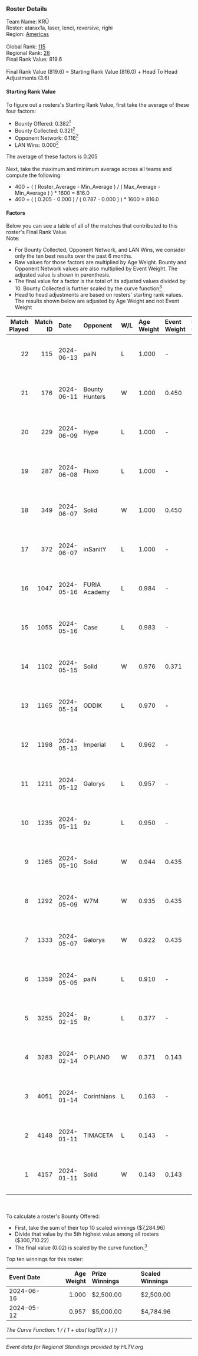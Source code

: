 ### Roster Details<br />
Team Name: KRÜ<br />
Roster: atarax1a, laser, lenci, reversive, righi<br />
Region: [Americas]( ../standings_americas.md)<br />
<br />
Global Rank: [115](../standings_global.md)<br />
Regional Rank: [28]( ../standings_americas.md)<br />
Final Rank Value:  819.6<br />
<br />
Final Rank Value (819.6) = Starting Rank Value (816.0) + Head To Head Adjustments (3.6)<br />

#### Starting Rank Value<br />
To figure out a rosters's Starting Rank Value, first take the average of these four factors:<br />
- Bounty Offered: 0.382[<sup>1</sup>](#table2)
- Bounty Collected: 0.321[<sup>2</sup>](#table1)
- Opponent Network: 0.116[<sup>2</sup>](#table1)
- LAN Wins: 0.000[<sup>2</sup>](#table1)

The average of these factors is 0.205<br />
<br />
Next, take the maximum and minimum average across all teams and compute the following:<br />
- 400 + ( ( Roster_Average - Min_Average ) / ( Max_Average - Min_Average ) ) * 1600 = 816.0
- 400 + ( ( 0.205 - 0.000 ) / ( 0.787 - 0.000 ) ) * 1600 = 816.0


#### Factors<br />
Below you can see a table of all of the matches that contributed to this roster's Final Rank Value.<br />
Note:<br />

- For Bounty Collected, Opponent Network, and LAN Wins, we consider only the ten best results over the past 6 months.
- Raw values for those factors are multiplied by Age Weight. Bounty and Opponent Network values are also multiplied by Event Weight. The adjusted value is shown in parenthesis.
- The final value for a factor is the total of its adjusted values divided by 10. Bounty Collected is further scaled by the curve function[<sup>3</sup>](#curveFunction)
- Head to head adjustments are based on rosters' starting rank values. The results shown below are adjusted by Age Weight and not Event Weight
<span id="table1"></span><br />


| Match Played | Match ID | Date       | Opponent       | W/L | Age Weight | Event Weight | Bounty Collected | Opponent Network | LAN Wins  | H2H Adj. | Roster                                    |
| -: | -: | :- | :- | :- | :- | :- | :- | :- | :- | -: | :- |
|           22 |      115 | 2024-06-13 | paiN           | L   | 1.000      | -            | -                | -                | -         |    -0.75 | atarax1a, laser, lenci, reversive, righi  |
|           21 |      176 | 2024-06-11 | Bounty Hunters | W   | 1.000      | 0.450        | 0.008 (0.004)    | 0.213 (0.096)    | 0 (0.000) |    17.07 | atarax1a, laser, lenci, reversive, righi  |
|           20 |      229 | 2024-06-09 | Hype           | L   | 1.000      | -            | -                | -                | -         |   -13.87 | atarax1a, laser, lenci, reversive, righi  |
|           19 |      287 | 2024-06-08 | Fluxo          | L   | 1.000      | -            | -                | -                | -         |    -4.67 | atarax1a, laser, lenci, reversive, righi  |
|           18 |      349 | 2024-06-07 | Solid          | W   | 1.000      | 0.450        | 0.051 (0.023)    | 0.566 (0.255)    | 0 (0.000) |    19.49 | atarax1a, laser, lenci, reversive, righi  |
|           17 |      372 | 2024-06-07 | inSanitY       | L   | 1.000      | -            | -                | -                | -         |   -10.43 | atarax1a, laser, lenci, reversive, righi  |
|           16 |     1047 | 2024-05-16 | FURIA Academy  | L   | 0.984      | -            | -                | -                | -         |   -25.06 | atarax1a, laser, lenci, reversive, righi  |
|           15 |     1055 | 2024-05-16 | Case           | L   | 0.983      | -            | -                | -                | -         |   -14.29 | Andrew, atarax1a, laser, lenci, reversive |
|           14 |     1102 | 2024-05-15 | Solid          | W   | 0.976      | 0.371        | 0.051 (0.018)    | 0.566 (0.205)    | 0 (0.000) |    17.09 | atarax1a, laser, lenci, reversive, righi  |
|           13 |     1165 | 2024-05-14 | ODDIK          | L   | 0.970      | -            | -                | -                | -         |    -9.99 | atarax1a, laser, lenci, reversive, righi  |
|           12 |     1198 | 2024-05-13 | Imperial       | L   | 0.962      | -            | -                | -                | -         |    -0.89 | atarax1a, laser, lenci, reversive, righi  |
|           11 |     1211 | 2024-05-12 | Galorys        | L   | 0.957      | -            | -                | -                | -         |   -14.05 | atarax1a, laser, lenci, reversive, righi  |
|           10 |     1235 | 2024-05-11 | 9z             | L   | 0.950      | -            | -                | -                | -         |    -0.47 | atarax1a, laser, lenci, reversive, righi  |
|            9 |     1265 | 2024-05-10 | Solid          | W   | 0.944      | 0.435        | 0.051 (0.021)    | 0.566 (0.232)    | 0 (0.000) |    16.84 | atarax1a, laser, lenci, reversive, righi  |
|            8 |     1292 | 2024-05-09 | W7M            | W   | 0.935      | 0.435        | 0.001 (0.000)    | 0.364 (0.148)    | 0 (0.000) |    13.84 | atarax1a, laser, lenci, reversive, righi  |
|            7 |     1333 | 2024-05-07 | Galorys        | W   | 0.922      | 0.435        | 0.023 (0.009)    | 0.517 (0.207)    | 0 (0.000) |    16.35 | atarax1a, laser, lenci, reversive, righi  |
|            6 |     1359 | 2024-05-05 | paiN           | L   | 0.910      | -            | -                | -                | -         |    -0.40 | atarax1a, laser, lenci, reversive, righi  |
|            5 |     3255 | 2024-02-15 | 9z             | L   | 0.377      | -            | -                | -                | -         |    -0.10 | atarax1a, laser, lenci, reversive, righi  |
|            4 |     3283 | 2024-02-14 | O PLANO        | W   | 0.371      | 0.143        | 0.000 (0.000)    | 0.028 (0.001)    | 0 (0.000) |     1.90 | atarax1a, laser, lenci, reversive, righi  |
|            3 |     4051 | 2024-01-14 | Corinthians    | L   | 0.163      | -            | -                | -                | -         |    -3.02 | atarax1a, laser, lenci, reversive, righi  |
|            2 |     4148 | 2024-01-11 | TIMACETA       | L   | 0.143      | -            | -                | -                | -         |    -3.82 | atarax1a, laser, lenci, reversive, righi  |
|            1 |     4157 | 2024-01-11 | Solid          | W   | 0.143      | 0.143        | 0.051 (0.001)    | 0.566 (0.012)    | 0 (0.000) |     2.88 | atarax1a, laser, lenci, reversive, righi  |

<br />
<span id="table2"></span><br />
To calculate a roster's Bounty Offered:<br />

- First, take the sum of their top 10 scaled winnings ($7,284.96)
- Divide that value by the 5th highest value among all rosters ($300,710.22)
- The final value (0.02) is scaled by the curve function.[<sup>3</sup>](#curveFunction)

Top ten winnings for this roster:<br />

| Event Date | Age Weight | Prize Winnings | Scaled Winnings |
| :- | -: | :- | :- |
| 2024-06-16 |      1.000 | $2,500.00      | $2,500.00       |
| 2024-05-12 |      0.957 | $5,000.00      | $4,784.96       |


<span id="curveFunction"></span>_The Curve Function: 1 / ( 1 + abs( log10( x ) ) )_<br />

---
_Event data for Regional Standings provided by HLTV.org_<br />
